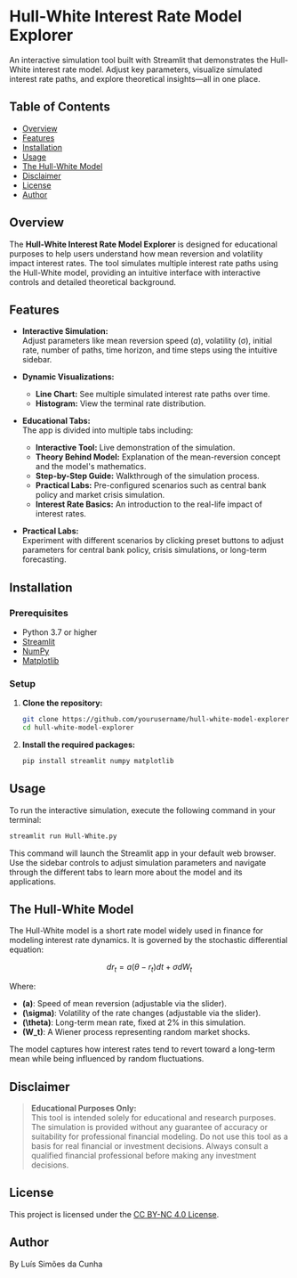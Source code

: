 # Hull-White Interest Rate Model Explorer

An interactive simulation tool built with Streamlit that demonstrates the Hull-White interest rate model. Adjust key parameters, visualize simulated interest rate paths, and explore theoretical insights—all in one place.

## Table of Contents
- [Overview](#overview)
- [Features](#features)
- [Installation](#installation)
- [Usage](#usage)
- [The Hull-White Model](#the-hull-white-model)
- [Disclaimer](#disclaimer)
- [License](#license)
- [Author](#author)

## Overview

The **Hull-White Interest Rate Model Explorer** is designed for educational purposes to help users understand how mean reversion and volatility impact interest rates. The tool simulates multiple interest rate paths using the Hull-White model, providing an intuitive interface with interactive controls and detailed theoretical background.

## Features

- **Interactive Simulation:**  
  Adjust parameters like mean reversion speed (*a*), volatility (σ), initial rate, number of paths, time horizon, and time steps using the intuitive sidebar.
  
- **Dynamic Visualizations:**  
  - **Line Chart:** See multiple simulated interest rate paths over time.
  - **Histogram:** View the terminal rate distribution.
  
- **Educational Tabs:**  
  The app is divided into multiple tabs including:
  - **Interactive Tool:** Live demonstration of the simulation.
  - **Theory Behind Model:** Explanation of the mean-reversion concept and the model's mathematics.
  - **Step-by-Step Guide:** Walkthrough of the simulation process.
  - **Practical Labs:** Pre-configured scenarios such as central bank policy and market crisis simulation.
  - **Interest Rate Basics:** An introduction to the real-life impact of interest rates.

- **Practical Labs:**  
  Experiment with different scenarios by clicking preset buttons to adjust parameters for central bank policy, crisis simulations, or long-term forecasting.

## Installation

### Prerequisites

- Python 3.7 or higher
- [Streamlit](https://streamlit.io/)
- [NumPy](https://numpy.org/)
- [Matplotlib](https://matplotlib.org/)

### Setup

1. **Clone the repository:**

   ```bash
   git clone https://github.com/yourusername/hull-white-model-explorer.git
   cd hull-white-model-explorer
   ```

2. **Install the required packages:**

   ```bash
   pip install streamlit numpy matplotlib
   ```

## Usage

To run the interactive simulation, execute the following command in your terminal:

```bash
streamlit run Hull-White.py
```

This command will launch the Streamlit app in your default web browser. Use the sidebar controls to adjust simulation parameters and navigate through the different tabs to learn more about the model and its applications.

## The Hull-White Model

The Hull-White model is a short rate model widely used in finance for modeling interest rate dynamics. It is governed by the stochastic differential equation:

$$
dr_t = a(\theta - r_t)dt + \sigma dW_t
$$

Where:
- **\(a\)**: Speed of mean reversion (adjustable via the slider).
- **\(\sigma\)**: Volatility of the rate changes (adjustable via the slider).
- **\(\theta\)**: Long-term mean rate, fixed at 2% in this simulation.
- **\(W_t\)**: A Wiener process representing random market shocks.

The model captures how interest rates tend to revert toward a long-term mean while being influenced by random fluctuations.

## Disclaimer

> **Educational Purposes Only:**  
> This tool is intended solely for educational and research purposes. The simulation is provided without any guarantee of accuracy or suitability for professional financial modeling. Do not use this tool as a basis for real financial or investment decisions. Always consult a qualified financial professional before making any investment decisions.

## License

This project is licensed under the [CC BY-NC 4.0 License](https://creativecommons.org/licenses/by-nc/4.0/).

## Author

By Luís Simões da Cunha
